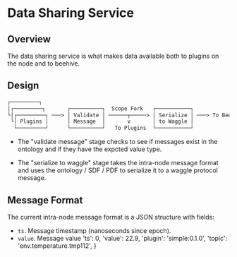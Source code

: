 # Data Sharing Service

## Overview

The data sharing service is what makes data available both to plugins on the node and to beehive.

## Design

```txt
┌─────────┐
│┌─────────┐       ┌──────────┐  Scope Fork   ┌───────────┐
└│┌─────────┐ ───> │ Validate │ ──────┬─────> │ Serialize │ ───> To Beehive
 └│ Plugins │      │ Message  │       v       │ to Waggle │
  └─────────┘      └──────────┘   To Plugins  └───────────┘
```

* The "validate message" stage checks to see if messages exist in the ontology and if they have the expcted value type.

* The "serialize to waggle" stage takes the intra-node message format and uses the ontology / SDF / PDF to serialize it to a waggle protocol message.

## Message Format

The current intra-node message format is a JSON structure with fields:

* `ts`. Message timestamp (nanoseconds since epoch).
* `value`. Message value
            'ts': 0,
            'value': 22.9,
            'plugin': 'simple:0.1.0',
            'topic': 'env.temperature.tmp112',
        }